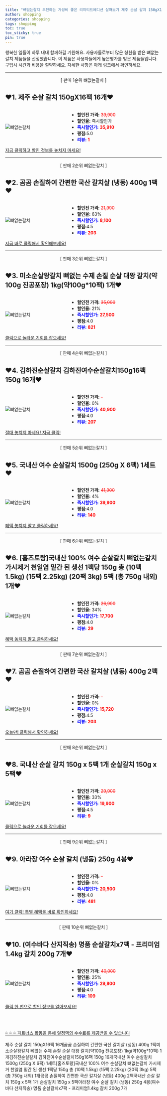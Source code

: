 ```yaml
---
title: "뼈없는갈치 추천하는 가성비 좋은 리미티드에디션 살펴보기 제주 순살 갈치 150gX16팩 16개"
author: shopping
categories: shopping
tags: shopping
toc: true
toc_sticky: true
pin: true
---
```

행복한 일들이 하루 내내 함께하길 기원해요. 사용자들로부터 많은 칭찬을 받은 뼈없는갈치 제품들을 선정했습니다. 이 제품은 사용자들에게 높은평가를 받은 제품들입니다. 구입시 시간과 비용을 절약하세요. 자세한 사항은 아래 링크에서 확인하세요.

---
<p class="toplist" style="margin: 0 auto; display: block; width: fit-content;">[ 판매 1순위 뼈없는갈치 ]</p>

<h2><strong>❤️1. 제주 순살 갈치 150gX16팩 16개❤️</strong></h2>

<div style="display: flex; align-items: center;">
    <div style="flex: 0.4;">
        <img src="https://thumbnail6.coupangcdn.com/thumbnails/remote/230x230ex/image/vendor_inventory/4a42/4595446956805e15372e2c1e9849251207c8622ad055a1cb4eb986fddd5b.jpg" alt="뼈없는갈치" style="max-width: 100%;">
    </div>
    <div style="flex: 0.6; margin-left: 10px;">
        <ul>
            <li><strong>할인전 가격:</strong> <del style="color: red;">39,900</del></li>
            <li><strong>할인율:</strong> 즉시할인가</li>
            <li><span style='color:blue'><strong>즉시할인가:</strong></span> <span style='color:red'><strong>35,910</strong></span></li>
            <li><strong>평점:</strong>5.0</li>
            <li><span style='color:blue'><strong>리뷰:</strong></span> <span style='color:red'><strong>1</strong></span></li>
        </ul>
    </div>
</div>
<div class="center">
    <a href="https://selin100587.github.io?lptag=AF9450613&subid=githubio&pageKey=8214836202&traceid=V0-153&itemId=23593750785&vendorItemId=90619617847" class="myButton">
        지금 클릭하고 할인 정보를 놓치지 마세요!
    </a>
</div>


---
<p class="toplist" style="margin: 0 auto; display: block; width: fit-content;">[ 판매 2순위 뼈없는갈치 ]</p>

<h2><strong>❤️2. 곰곰 손질하여 간편한 국산 갈치살 (냉동) 400g 1팩❤️</strong></h2>

<div style="display: flex; align-items: center;">
    <div style="flex: 0.4;">
        <img src="https://thumbnail6.coupangcdn.com/thumbnails/remote/230x230ex/image/retail/images/3779896722948424-0c37a8cb-b4f7-4705-ad8f-7f3732848911.jpg" alt="뼈없는갈치" style="max-width: 100%;">
    </div>
    <div style="flex: 0.6; margin-left: 10px;">
        <ul>
            <li><strong>할인전 가격:</strong> <del style="color: red;">21,990</del></li>
            <li><strong>할인율:</strong> 63%</li>
            <li><span style='color:blue'><strong>즉시할인가:</strong></span> <span style='color:red'><strong>8,100</strong></span></li>
            <li><strong>평점:</strong>4.5</li>
            <li><span style='color:blue'><strong>리뷰:</strong></span> <span style='color:red'><strong>203</strong></span></li>
        </ul>
    </div>
</div>
<div class="center">
    <a href="https://selin100587.github.io?lptag=AF9450613&subid=githubio&pageKey=7645410348&traceid=V0-153&itemId=20327535500&vendorItemId=87412787142" class="myButton">
        지금 바로 클릭해서 확인해보세요!
    </a>
</div>


---
<p class="toplist" style="margin: 0 auto; display: block; width: fit-content;">[ 판매 3순위 뼈없는갈치 ]</p>

<h2><strong>❤️3. 미소순살왕갈치 뼈없는 수제 손질 순살 대왕 갈치(약100g 진공포장) 1kg(약100g*10팩) 1개❤️</strong></h2>

<div style="display: flex; align-items: center;">
    <div style="flex: 0.4;">
        <img src="https://thumbnail9.coupangcdn.com/thumbnails/remote/230x230ex/image/vendor_inventory/8f93/b9505cd9406c9a76fca1c6554e01c2cc30e61aa9568827b6cc7fc24348dc.jpg" alt="뼈없는갈치" style="max-width: 100%;">
    </div>
    <div style="flex: 0.6; margin-left: 10px;">
        <ul>
            <li><strong>할인전 가격:</strong> <del style="color: red;">35,000</del></li>
            <li><strong>할인율:</strong> 21%</li>
            <li><span style='color:blue'><strong>즉시할인가:</strong></span> <span style='color:red'><strong>27,500</strong></span></li>
            <li><strong>평점:</strong>4.0</li>
            <li><span style='color:blue'><strong>리뷰:</strong></span> <span style='color:red'><strong>821</strong></span></li>
        </ul>
    </div>
</div>
<div class="center">
    <a href="https://selin100587.github.io?lptag=AF9450613&subid=githubio&pageKey=4574757497&traceid=V0-153&itemId=5596608190&vendorItemId=72882533513" class="myButton">
        클릭으로 놀라운 기회를 잡으세요!
    </a>
</div>


---
<p class="toplist" style="margin: 0 auto; display: block; width: fit-content;">[ 판매 4순위 뼈없는갈치 ]</p>

<h2><strong>❤️4. 김하진순살갈치 김하진여수순살갈치150g16팩 150g 16개❤️</strong></h2>

<div style="display: flex; align-items: center;">
    <div style="flex: 0.4;">
        <img src="https://thumbnail7.coupangcdn.com/thumbnails/remote/230x230ex/image/vendor_inventory/1396/29c62bd8ac8206ea7bd081375c9560fa962e901e540046812f082e5c59f5.jpg" alt="뼈없는갈치" style="max-width: 100%;">
    </div>
    <div style="flex: 0.6; margin-left: 10px;">
        <ul>
            <li><strong>할인전 가격:</strong> <del style="color: red;">-</del></li>
            <li><strong>할인율:</strong> 0%</li>
            <li><span style='color:blue'><strong>즉시할인가:</strong></span> <span style='color:red'><strong>40,900</strong></span></li>
            <li><strong>평점:</strong>4.0</li>
            <li><span style='color:blue'><strong>리뷰:</strong></span> <span style='color:red'><strong>207</strong></span></li>
        </ul>
    </div>
</div>
<div class="center">
    <a href="https://selin100587.github.io?lptag=AF9450613&subid=githubio&pageKey=7415717539&traceid=V0-153&itemId=19224638621&vendorItemId=86341167726" class="myButton">
        절대 놓치지 마세요! 지금 클릭!
    </a>
</div>


---
<p class="toplist" style="margin: 0 auto; display: block; width: fit-content;">[ 판매 5순위 뼈없는갈치 ]</p>

<h2><strong>❤️5. 국내산 여수 순살갈치 1500g (250g X 6팩) 1세트❤️</strong></h2>

<div style="display: flex; align-items: center;">
    <div style="flex: 0.4;">
        <img src="https://thumbnail8.coupangcdn.com/thumbnails/remote/230x230ex/image/vendor_inventory/3e7a/eee30117ed1f956ef7582dc83958fc3a15b7dc4aaae578010b9bb16c87a4.jpg" alt="뼈없는갈치" style="max-width: 100%;">
    </div>
    <div style="flex: 0.6; margin-left: 10px;">
        <ul>
            <li><strong>할인전 가격:</strong> <del style="color: red;">41,900</del></li>
            <li><strong>할인율:</strong> 4%</li>
            <li><span style='color:blue'><strong>즉시할인가:</strong></span> <span style='color:red'><strong>39,900</strong></span></li>
            <li><strong>평점:</strong>4.0</li>
            <li><span style='color:blue'><strong>리뷰:</strong></span> <span style='color:red'><strong>140</strong></span></li>
        </ul>
    </div>
</div>
<div class="center">
    <a href="https://selin100587.github.io?lptag=AF9450613&subid=githubio&pageKey=7940302920&traceid=V0-153&itemId=21868138029&vendorItemId=88916308848" class="myButton">
        혜택 놓치지 말고 클릭하세요!
    </a>
</div>


---
<p class="toplist" style="margin: 0 auto; display: block; width: fit-content;">[ 판매 6순위 뼈없는갈치 ]</p>

<h2><strong>❤️6. [홈즈토랑]국내산 100% 여수 순살갈치 뼈없는갈치 가시제거 천일염 밑간 된 생선 1팩당 150g 총 (10팩 1.5kg) (15팩 2.25kg) (20팩 3kg) 5팩 (총 750g 내외) 1개❤️</strong></h2>

<div style="display: flex; align-items: center;">
    <div style="flex: 0.4;">
        <img src="https://thumbnail9.coupangcdn.com/thumbnails/remote/230x230ex/image/vendor_inventory/6bdd/af4e9fb2e5132d46a1bf426077d9feec42f1c19d843f4d826c80ca51932b.jpg" alt="뼈없는갈치" style="max-width: 100%;">
    </div>
    <div style="flex: 0.6; margin-left: 10px;">
        <ul>
            <li><strong>할인전 가격:</strong> <del style="color: red;">26,900</del></li>
            <li><strong>할인율:</strong> 34%</li>
            <li><span style='color:blue'><strong>즉시할인가:</strong></span> <span style='color:red'><strong>17,700</strong></span></li>
            <li><strong>평점:</strong>4.0</li>
            <li><span style='color:blue'><strong>리뷰:</strong></span> <span style='color:red'><strong>29</strong></span></li>
        </ul>
    </div>
</div>
<div class="center">
    <a href="https://selin100587.github.io?lptag=AF9450613&subid=githubio&pageKey=8085521517&traceid=V0-153&itemId=22815801292&vendorItemId=89850634164" class="myButton">
        혜택 놓치지 말고 클릭하세요!
    </a>
</div>


---
<p class="toplist" style="margin: 0 auto; display: block; width: fit-content;">[ 판매 7순위 뼈없는갈치 ]</p>

<h2><strong>❤️7. 곰곰 손질하여 간편한 국산 갈치살 (냉동) 400g 2팩❤️</strong></h2>

<div style="display: flex; align-items: center;">
    <div style="flex: 0.4;">
        <img src="https://thumbnail8.coupangcdn.com/thumbnails/remote/230x230ex/image/retail/images/12af6a4a-816d-438d-b969-e0368c6f1f754885846207376622302.png" alt="뼈없는갈치" style="max-width: 100%;">
    </div>
    <div style="flex: 0.6; margin-left: 10px;">
        <ul>
            <li><strong>할인전 가격:</strong> <del style="color: red;">-</del></li>
            <li><strong>할인율:</strong> 0%</li>
            <li><span style='color:blue'><strong>즉시할인가:</strong></span> <span style='color:red'><strong>15,720</strong></span></li>
            <li><strong>평점:</strong>4.5</li>
            <li><span style='color:blue'><strong>리뷰:</strong></span> <span style='color:red'><strong>203</strong></span></li>
        </ul>
    </div>
</div>
<div class="center">
    <a href="https://selin100587.github.io?lptag=AF9450613&subid=githubio&pageKey=7645410348&traceid=V0-153&itemId=20910865101&vendorItemId=87977817086" class="myButton">
        오늘만! 클릭해서 확인하세요!
    </a>
</div>


---
<p class="toplist" style="margin: 0 auto; display: block; width: fit-content;">[ 판매 8순위 뼈없는갈치 ]</p>

<h2><strong>❤️8. 국내산 순살 갈치 150g x 5팩 1개 순살갈치 150g x 5팩❤️</strong></h2>

<div style="display: flex; align-items: center;">
    <div style="flex: 0.4;">
        <img src="https://thumbnail10.coupangcdn.com/thumbnails/remote/230x230ex/image/vendor_inventory/753c/468c7fa27bb47cdf4e0fef10f7027d64dd4d3f0c49eed1f4e27b732306c5.jpg" alt="뼈없는갈치" style="max-width: 100%;">
    </div>
    <div style="flex: 0.6; margin-left: 10px;">
        <ul>
            <li><strong>할인전 가격:</strong> <del style="color: red;">29,900</del></li>
            <li><strong>할인율:</strong> 33%</li>
            <li><span style='color:blue'><strong>즉시할인가:</strong></span> <span style='color:red'><strong>19,900</strong></span></li>
            <li><strong>평점:</strong>4.5</li>
            <li><span style='color:blue'><strong>리뷰:</strong></span> <span style='color:red'><strong>9</strong></span></li>
        </ul>
    </div>
</div>
<div class="center">
    <a href="https://selin100587.github.io?lptag=AF9450613&subid=githubio&pageKey=8121299091&traceid=V0-153&itemId=23036866473&vendorItemId=90070600605" class="myButton">
        클릭으로 놀라운 기회를 잡으세요!
    </a>
</div>


---
<p class="toplist" style="margin: 0 auto; display: block; width: fit-content;">[ 판매 9순위 뼈없는갈치 ]</p>

<h2><strong>❤️9. 아라장 여수 순살 갈치 (냉동) 250g 4봉❤️</strong></h2>

<div style="display: flex; align-items: center;">
    <div style="flex: 0.4;">
        <img src="https://thumbnail7.coupangcdn.com/thumbnails/remote/230x230ex/image/retail/images/2023/03/07/18/7/11670c86-3a7e-4088-8030-2a510085446a.jpg" alt="뼈없는갈치" style="max-width: 100%;">
    </div>
    <div style="flex: 0.6; margin-left: 10px;">
        <ul>
            <li><strong>할인전 가격:</strong> <del style="color: red;">-</del></li>
            <li><strong>할인율:</strong> 0%</li>
            <li><span style='color:blue'><strong>즉시할인가:</strong></span> <span style='color:red'><strong>20,500</strong></span></li>
            <li><strong>평점:</strong>4.0</li>
            <li><span style='color:blue'><strong>리뷰:</strong></span> <span style='color:red'><strong>481</strong></span></li>
        </ul>
    </div>
</div>
<div class="center">
    <a href="https://selin100587.github.io?lptag=AF9450613&subid=githubio&pageKey=7194756473&traceid=V0-153&itemId=18172977433&vendorItemId=85322261406" class="myButton">
        여기 클릭! 특별 혜택을 바로 확인하세요!
    </a>
</div>


---
<p class="toplist" style="margin: 0 auto; display: block; width: fit-content;">[ 판매 10순위 뼈없는갈치 ]</p>

<h2><strong>❤️10. (여수바다 산지직송) 명품 순살갈치x7팩 - 프리미엄1.4kg 갈치 200g 7개❤️</strong></h2>

<div style="display: flex; align-items: center;">
    <div style="flex: 0.4;">
        <img src="https://thumbnail6.coupangcdn.com/thumbnails/remote/230x230ex/image/vendor_inventory/fc20/a64059197db01c96fbaf5d4645d98e8b7f1fc374ad90fd6024511d40a9ff.jpg" alt="뼈없는갈치" style="max-width: 100%;">
    </div>
    <div style="flex: 0.6; margin-left: 10px;">
        <ul>
            <li><strong>할인전 가격:</strong> <del style="color: red;">40,000</del></li>
            <li><strong>할인율:</strong> 25%</li>
            <li><span style='color:blue'><strong>즉시할인가:</strong></span> <span style='color:red'><strong>29,800</strong></span></li>
            <li><strong>평점:</strong>4.0</li>
            <li><span style='color:blue'><strong>리뷰:</strong></span> <span style='color:red'><strong>109</strong></span></li>
        </ul>
    </div>
</div>
<div class="center">
    <a href="https://selin100587.github.io?lptag=AF9450613&subid=githubio&pageKey=209049212&traceid=V0-153&itemId=621155378&vendorItemId=4631192794" class="myButton">
        클릭 한 번으로 할인 정보를 알아보세요!
    </a>
</div>

<br><br><br>[💦 💦 💦 파트너스 활동을 통해 일정액의 수수료를 제공받을 수 있습니다](https://link.coupang.com/a/bcpT2c)<br><br>제주 순살 갈치 150gX16팩 16개곰곰 손질하여 간편한 국산 갈치살 (냉동) 400g 1팩미소순살왕갈치 뼈없는 수제 손질 순살 대왕 갈치(약100g 진공포장) 1kg(약100g*10팩) 1개김하진순살갈치 김하진여수순살갈치150g16팩 150g 16개국내산 여수 순살갈치 1500g (250g X 6팩) 1세트[홈즈토랑]국내산 100% 여수 순살갈치 뼈없는갈치 가시제거 천일염 밑간 된 생선 1팩당 150g 총 (10팩 1.5kg) (15팩 2.25kg) (20팩 3kg) 5팩 (총 750g 내외) 1개곰곰 손질하여 간편한 국산 갈치살 (냉동) 400g 2팩국내산 순살 갈치 150g x 5팩 1개 순살갈치 150g x 5팩아라장 여수 순살 갈치 (냉동) 250g 4봉(여수바다 산지직송) 명품 순살갈치x7팩 - 프리미엄1.4kg 갈치 200g 7개